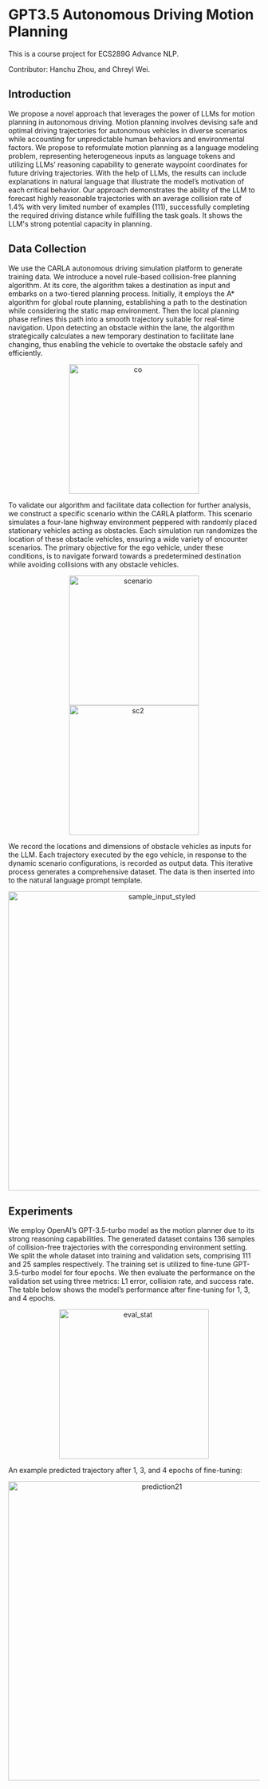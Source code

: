 # GPT3.5 Autonomous Driving Motion Planning
This is a course project for ECS289G Advance NLP.

Contributor: Hanchu Zhou, and Chreyl Wei.

## Introduction
We propose a novel approach that leverages the power of LLMs for motion planning in autonomous driving. Motion planning involves devising safe and optimal driving trajectories for autonomous vehicles in diverse scenarios while accounting for unpredictable human behaviors and environmental factors. We propose to reformulate motion planning as a language modeling problem, representing heterogeneous inputs as language tokens and utilizing LLMs’ reasoning capability to generate waypoint coordinates for future driving trajectories. With the help of LLMs, the results can include explanations in natural language that illustrate the model’s motivation of each critical behavior. Our approach demonstrates the ability of the LLM to forecast highly reasonable trajectories with an average collision rate of 1.4% with very limited number of examples (111), successfully completing the required driving distance while fulfilling the task goals. It shows the LLM's strong potential capacity in planning.

## Data Collection
We use the CARLA autonomous driving simulation platform to generate training data. We introduce a novel rule-based collision-free planning algorithm. At its core, the algorithm takes a destination as input and embarks on a two-tiered planning process. Initially, it employs the A* algorithm for global route planning, establishing a path to the destination while considering the static map environment. Then the local planning phase refines this path into a smooth trajectory suitable for real-time navigation. Upon detecting an obstacle within the lane, the algorithm strategically calculates a new temporary destination to facilitate lane changing, thus enabling the vehicle to overtake the obstacle safely and efficiently.

<p align="center">
  <img width="260" alt="co" aline="center" src="https://github.com/cherylcy/llm-motion-planner/assets/55656554/fe637e36-695b-4406-97a4-d448b3f746ff">
</p>

To validate our algorithm and facilitate data collection for further analysis, we construct a specific scenario within the CARLA platform. This scenario simulates a four-lane highway environment peppered with randomly placed stationary vehicles acting as obstacles. Each simulation run randomizes the location of these obstacle vehicles, ensuring a wide variety of encounter scenarios. The primary objective for the ego vehicle, under these conditions, is to navigate forward towards a predetermined destination while avoiding collisions with any obstacle vehicles.

<p align="center">
  <img width="260" alt="scenario" src="https://github.com/cherylcy/llm-motion-planner/assets/55656554/f4ef4f3b-d6f9-42e7-8bd9-1e9bf0e65436">
  <img width="260" alt="sc2" src="https://github.com/cherylcy/llm-motion-planner/assets/55656554/c723e834-14d7-428e-860f-c811b9561a1c">
</p>

We record the locations and dimensions of obstacle vehicles as inputs for the LLM. Each trajectory executed by the ego vehicle, in response to the dynamic scenario configurations, is recorded as output data. This iterative process generates a comprehensive dataset. The data is then inserted into to the natural language prompt template.

<p align="center">
  <img width="600" alt="sample_input_styled" src="https://github.com/cherylcy/llm-motion-planner/assets/55656554/cbdfc90f-f8e1-4900-be42-a6dddf66be67">
</p>


## Experiments
We employ OpenAI’s GPT-3.5-turbo model as the motion planner due to its strong reasoning capabilities. The generated dataset contains 136 samples of collision-free trajectories with the corresponding environment setting. We split the whole dataset into training and validation sets, comprising 111 and 25 samples respectively. The training set is utilized to fine-tune GPT-3.5-turbo model for four epochs. We then evaluate the performance on the validation set using three metrics: L1 error, collision rate, and success rate. The table below shows the model’s performance after fine-tuning for 1, 3, and 4 epochs.

<p align="center">
  <img width="300" alt="eval_stat" src="https://github.com/cherylcy/llm-motion-planner/assets/55656554/905105af-6844-43bc-92e7-63b467b97f07">
</p>

An example predicted trajectory after 1, 3, and 4 epochs of fine-tuning:

<p align="center">
  <img width="600" alt="prediction21" src="https://github.com/cherylcy/llm-motion-planner/assets/55656554/004faf1f-e859-437b-88d4-8fa5d25d27b8">
</p>

